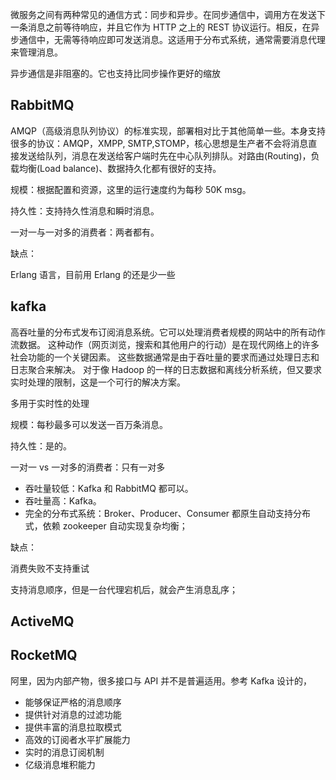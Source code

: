 微服务之间有两种常见的通信方式：同步和异步。在同步通信中，调用方在发送下一条消息之前等待响应，并且它作为 HTTP 之上的 REST 协议运行。相反，在异步通信中，无需等待响应即可发送消息。这适用于分布式系统，通常需要消息代理来管理消息。

异步通信是非阻塞的。它也支持比同步操作更好的缩放

## RabbitMQ

AMQP（高级消息队列协议）的标准实现，部署相对比于其他简单一些。本身支持很多的协议：AMQP，XMPP, SMTP,STOMP，核心思想是生产者不会将消息直接发送给队列，消息在发送给客户端时先在中心队列排队。对路由(Routing)，负载均衡(Load balance)、数据持久化都有很好的支持。

规模：根据配置和资源，这里的运行速度约为每秒 50K msg。

持久性：支持持久性消息和瞬时消息。

一对一与一对多的消费者：两者都有。

缺点：

Erlang 语言，目前用 Erlang 的还是少一些

## kafka

高吞吐量的分布式发布订阅消息系统。它可以处理消费者规模的网站中的所有动作流数据。 这种动作（网页浏览，搜索和其他用户的行动）是在现代网络上的许多社会功能的一个关键因素。 这些数据通常是由于吞吐量的要求而通过处理日志和日志聚合来解决。 对于像 Hadoop 的一样的日志数据和离线分析系统，但又要求实时处理的限制，这是一个可行的解决方案。

多用于实时性的处理

规模：每秒最多可以发送一百万条消息。

持久性：是的。

一对一 vs 一对多的消费者：只有一对多

- 吞吐量较低：Kafka 和 RabbitMQ 都可以。
- 吞吐量高：Kafka。
- 完全的分布式系统：Broker、Producer、Consumer 都原生自动支持分布式，依赖 zookeeper 自动实现复杂均衡；

缺点：

消费失败不支持重试

支持消息顺序，但是一台代理宕机后，就会产生消息乱序；

## ActiveMQ

## RocketMQ

阿里，因为内部产物，很多接口与 API 并不是普遍适用。参考 Kafka 设计的，

- 能够保证严格的消息顺序
- 提供针对消息的过滤功能
- 提供丰富的消息拉取模式
- 高效的订阅者水平扩展能力
- 实时的消息订阅机制
- 亿级消息堆积能力
